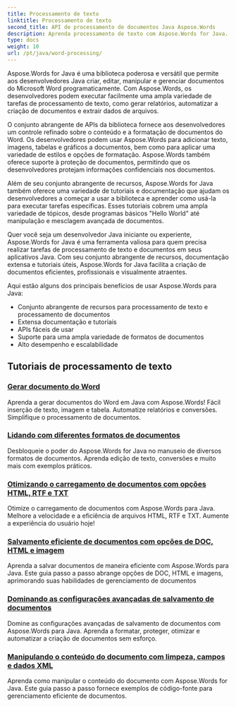 ```yaml
---
title: Processamento de texto
linktitle: Processamento de texto
second_title: API de processamento de documentos Java Aspose.Words
description: Aprenda processamento de texto com Aspose.Words for Java. Crie, edite e manipule documentos programaticamente. Aprimore suas habilidades de processamento de documentos hoje.
type: docs
weight: 10
url: /pt/java/word-processing/
---
```


Aspose.Words for Java é uma biblioteca poderosa e versátil que permite aos desenvolvedores Java criar, editar, manipular e gerenciar documentos do Microsoft Word programaticamente. Com Aspose.Words, os desenvolvedores podem executar facilmente uma ampla variedade de tarefas de processamento de texto, como gerar relatórios, automatizar a criação de documentos e extrair dados de arquivos.

O conjunto abrangente de APIs da biblioteca fornece aos desenvolvedores um controle refinado sobre o conteúdo e a formatação de documentos do Word. Os desenvolvedores podem usar Aspose.Words para adicionar texto, imagens, tabelas e gráficos a documentos, bem como para aplicar uma variedade de estilos e opções de formatação. Aspose.Words também oferece suporte à proteção de documentos, permitindo que os desenvolvedores protejam informações confidenciais nos documentos.

Além de seu conjunto abrangente de recursos, Aspose.Words for Java também oferece uma variedade de tutoriais e documentação que ajudam os desenvolvedores a começar a usar a biblioteca e aprender como usá-la para executar tarefas específicas. Esses tutoriais cobrem uma ampla variedade de tópicos, desde programas básicos "Hello World" até manipulação e mesclagem avançada de documentos.

Quer você seja um desenvolvedor Java iniciante ou experiente, Aspose.Words for Java é uma ferramenta valiosa para quem precisa realizar tarefas de processamento de texto e documentos em seus aplicativos Java. Com seu conjunto abrangente de recursos, documentação extensa e tutoriais úteis, Aspose.Words for Java facilita a criação de documentos eficientes, profissionais e visualmente atraentes.

Aqui estão alguns dos principais benefícios de usar Aspose.Words para Java:

* Conjunto abrangente de recursos para processamento de texto e processamento de documentos
* Extensa documentação e tutoriais
* APIs fáceis de usar
* Suporte para uma ampla variedade de formatos de documentos
* Alto desempenho e escalabilidade

## Tutoriais de processamento de texto

### [Gerar documento do Word](./generate-word-document/)

Aprenda a gerar documentos do Word em Java com Aspose.Words! Fácil inserção de texto, imagem e tabela. Automatize relatórios e conversões. Simplifique o processamento de documentos.
### [Lidando com diferentes formatos de documentos](./handling-different-document-formats/)
Desbloqueie o poder do Aspose.Words for Java no manuseio de diversos formatos de documentos. Aprenda edição de texto, conversões e muito mais com exemplos práticos.
### [Otimizando o carregamento de documentos com opções HTML, RTF e TXT](./optimizing-document-loading-options/)
Otimize o carregamento de documentos com Aspose.Words para Java. Melhore a velocidade e a eficiência de arquivos HTML, RTF e TXT. Aumente a experiência do usuário hoje!
### [Salvamento eficiente de documentos com opções de DOC, HTML e imagem](./efficient-document-saving-options/)
Aprenda a salvar documentos de maneira eficiente com Aspose.Words para Java. Este guia passo a passo abrange opções de DOC, HTML e imagens, aprimorando suas habilidades de gerenciamento de documentos
### [Dominando as configurações avançadas de salvamento de documentos](./mastering-advanced-save-settings/)
Domine as configurações avançadas de salvamento de documentos com Aspose.Words para Java. Aprenda a formatar, proteger, otimizar e automatizar a criação de documentos sem esforço.
### [Manipulando o conteúdo do documento com limpeza, campos e dados XML](./manipulating-document-content/)
Aprenda como manipular o conteúdo do documento com Aspose.Words for Java. Este guia passo a passo fornece exemplos de código-fonte para gerenciamento eficiente de documentos.